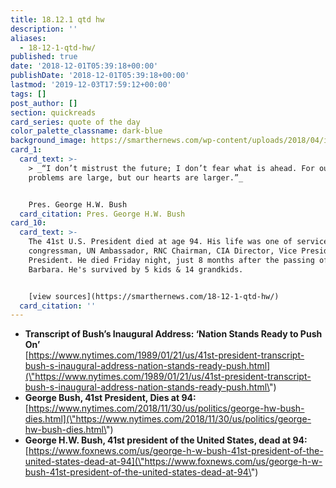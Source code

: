 ```yaml
---
title: 18.12.1 qtd hw
description: ''
aliases:
  - 18-12-1-qtd-hw/
published: true
date: '2018-12-01T05:39:18+00:00'
publishDate: '2018-12-01T05:39:18+00:00'
lastmod: '2019-12-03T17:59:12+00:00'
tags: []
post_author: []
section: quickreads
card_series: quote of the day
color_palette_classname: dark-blue
background_image: https://smarthernews.com/wp-content/uploads/2018/04/image1-2-1.jpeg
card_1:
  card_text: >-
    > _“I don’t mistrust the future; I don’t fear what is ahead. For our
    problems are large, but our hearts are larger.”_


    Pres. George H.W. Bush
  card_citation: Pres. George H.W. Bush
card_10:
  card_text: >-
    The 41st U.S. President died at age 94. His life was one of service as a
    congressman, UN Ambassador, RNC Chairman, CIA Director, Vice President &
    President. He died Friday night, just 8 months after the passing of his wife
    Barbara. He's survived by 5 kids & 14 grandkids.


    [view sources](https://smarthernews.com/18-12-1-qtd-hw/)
  card_citation: ''
---
```

*   **Transcript of Bush’s Inaugural Address: ‘Nation Stands Ready to Push On’**  
    [https://www.nytimes.com/1989/01/21/us/41st-president-transcript-bush-s-inaugural-address-nation-stands-ready-push.html](\"https://www.nytimes.com/1989/01/21/us/41st-president-transcript-bush-s-inaugural-address-nation-stands-ready-push.html\")
*   **George Bush, 41st President, Dies at 94:**  
    [https://www.nytimes.com/2018/11/30/us/politics/george-hw-bush-dies.html](\"https://www.nytimes.com/2018/11/30/us/politics/george-hw-bush-dies.html\")
*   **George H.W. Bush, 41st president of the United States, dead at 94:**  
    [https://www.foxnews.com/us/george-h-w-bush-41st-president-of-the-united-states-dead-at-94](\"https://www.foxnews.com/us/george-h-w-bush-41st-president-of-the-united-states-dead-at-94\")
